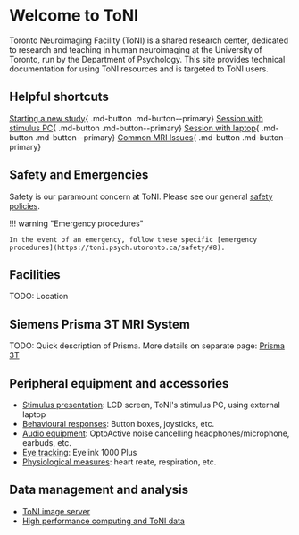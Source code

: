 # Welcome to ToNI

Toronto Neuroimaging Facility (ToNI) is a shared research center, dedicated to research and teaching in human neuroimaging at the University of Toronto, run by the Department of Psychology. This site provides technical documentation for using ToNI resources and is targeted to ToNI users.

## Helpful shortcuts
[Starting a new study](newstudy.md){ .md-button .md-button--primary}
[Session with stimulus PC](howto_stimPC.md){ .md-button .md-button--primary}
[Session with laptop](howto_laptop.md){ .md-button .md-button--primary}
[Common MRI Issues](common_issues.md){ .md-button .md-button--primary}

## Safety and Emergencies
Safety is our paramount concern at ToNI. Please see our general [safety policies](https://toni.psych.utoronto.ca/safety/). 

!!! warning "Emergency procedures"

    In the event of an emergency, follow these specific [emergency procedures](https://toni.psych.utoronto.ca/safety/#8).

## Facilities
TODO: Location

## Siemens Prisma 3T MRI System
TODO: Quick description of Prisma. More details on separate page: [Prisma 3T](system.md)

## Peripheral equipment and accessories
* [Stimulus presentation](stimulus.md): LCD screen, ToNI's stimulus PC, using external laptop
* [Behavioural responses](responses.md): Button boxes, joysticks, etc.
* [Audio equipment](audio.md): OptoActive noise cancelling headphones/microphone, earbuds, etc.
* [Eye tracking](eyetracking.md): Eyelink 1000 Plus
* [Physiological measures](physio.md): heart reate, respiration, etc.

## Data management and analysis
* [ToNI image server](echo.md)
* [High performance computing and ToNI data](scinet.md)
